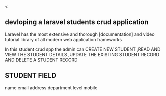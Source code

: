 <


## devloping a laravel students crud application 

Laravel has the most extensive and thorough [documentation] and video tutorial library of all modern web application frameworks

In this student crud spp the admin can CREATE NEW STUDENT ,READ AND VIEW THE STUDENT DETAILS ,UPDATE THE EXISTING STUDENT RECORD AND DELETE A STUDENT RECORD 

## STUDENT FIELD 
 name
 email
 address
 department
 level
 mobile

 


